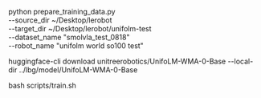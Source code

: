 python prepare_training_data.py \
    --source_dir ~/Desktop/lerobot \
    --target_dir ~/Desktop/lerobot/unifolm-test \
    --dataset_name "smolvla_test_0818" \
    --robot_name "unifolm world so100 test"


huggingface-cli download unitreerobotics/UnifoLM-WMA-0-Base --local-dir ../lbg/model/UnifoLM-WMA-0-Base

bash scripts/train.sh